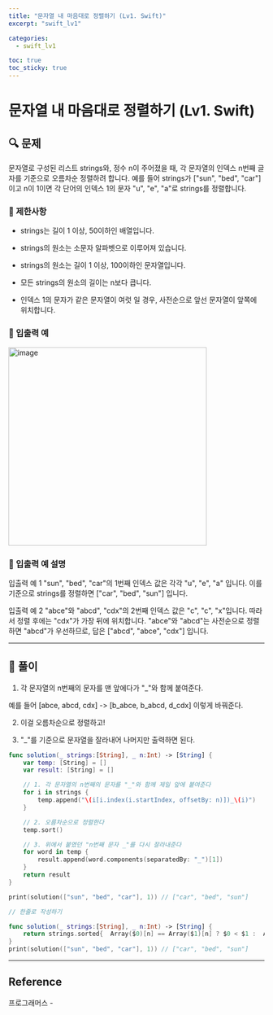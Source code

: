 ```yaml
---
title: "문자열 내 마음대로 정렬하기 (Lv1. Swift)"
excerpt: "swift_lv1"

categories:
  - swift_lv1

toc: true
toc_sticky: true
---
```


# 문자열 내 마음대로 정렬하기 (Lv1. Swift)

## 🔍 문제

문자열로 구성된 리스트 strings와, 정수 n이 주어졌을 때, 각 문자열의 인덱스 n번째 글자를 기준으로 오름차순 정렬하려 합니다. 예를 들어 strings가 ["sun", "bed", "car"]이고 n이 1이면 각 단어의 인덱스 1의 문자 "u", "e", "a"로 strings를 정렬합니다.

### 🔶 제한사항

- strings는 길이 1 이상, 50이하인 배열입니다.

- strings의 원소는 소문자 알파벳으로 이루어져 있습니다.

- strings의 원소는 길이 1 이상, 100이하인 문자열입니다.

- 모든 strings의 원소의 길이는 n보다 큽니다.

- 인덱스 1의 문자가 같은 문자열이 여럿 일 경우, 사전순으로 앞선 문자열이 앞쪽에 위치합니다.

<!-- ### 🔹 입력 형식 -->

<!-- ### 🔹 출력 형식 -->

### 🔹 입출력 예

<img width="390" alt="image" src="https://user-images.githubusercontent.com/28912774/163561795-9bd6f6f7-6aa5-4826-ac1b-1525497b113f.png">

### 🔹 입출력 예 설명

입출력 예 1
"sun", "bed", "car"의 1번째 인덱스 값은 각각 "u", "e", "a" 입니다. 이를 기준으로 strings를 정렬하면 ["car", "bed", "sun"] 입니다.

입출력 예 2
"abce"와 "abcd", "cdx"의 2번째 인덱스 값은 "c", "c", "x"입니다. 따라서 정렬 후에는 "cdx"가 가장 뒤에 위치합니다. "abce"와 "abcd"는 사전순으로 정렬하면 "abcd"가 우선하므로, 답은 ["abcd", "abce", "cdx"] 입니다.

<!-- ### 🔷 참고사항 -->

---

## 📌 풀이

1. 각 문자열의 n번째의 문자를 맨 앞에다가 "\_"와 함께 붙여준다.

예를 들어 [abce, abcd, cdx] -> [b_abce, b_abcd, d_cdx] 이렇게 바꿔준다.

2. 이걸 오름차순으로 정렬하고!

3. "\_"를 기준으로 문자열을 잘라내어 나머지만 출력하면 된다.

```swift
func solution(_ strings:[String], _ n:Int) -> [String] {
    var temp: [String] = []
    var result: [String] = []

    // 1. 각 문자열의 n번째의 문자를 "_"와 함께 제일 앞에 붙여준다
    for i in strings {
        temp.append("\(i[i.index(i.startIndex, offsetBy: n)])_\(i)")
    }

    // 2. 오름차순으로 정렬한다
    temp.sort()

    // 3. 위에서 붙였던 "n번째 문자 _"를 다시 잘라내준다
    for word in temp {
        result.append(word.components(separatedBy: "_")[1])
    }
    return result
}

print(solution(["sun", "bed", "car"], 1)) // ["car", "bed", "sun"]
```

```swift
// 한줄로 작성하기

func solution(_ strings:[String], _ n:Int) -> [String] {
    return strings.sorted{  Array($0)[n] == Array($1)[n] ? $0 < $1 :  Array($0)[n] < Array($1)[n] }
}
print(solution(["sun", "bed", "car"], 1)) // ["car", "bed", "sun"]
```

---

<!-- 🔶 🔷 📌 🔑 👉 -->

## Reference

프로그래머스 - []()
